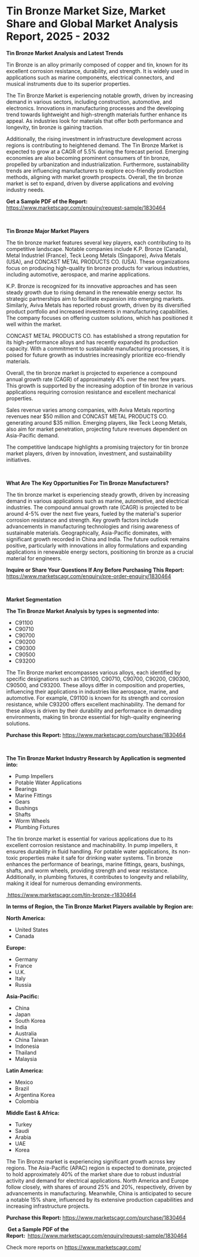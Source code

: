 <p><h1>Tin Bronze Market Size, Market Share and Global Market Analysis Report, 2025 - 2032</h1></p><p><strong>Tin Bronze Market Analysis and Latest Trends</strong></p>
<p><p>Tin Bronze is an alloy primarily composed of copper and tin, known for its excellent corrosion resistance, durability, and strength. It is widely used in applications such as marine components, electrical connectors, and musical instruments due to its superior properties. </p><p>The Tin Bronze Market is experiencing notable growth, driven by increasing demand in various sectors, including construction, automotive, and electronics. Innovations in manufacturing processes and the developing trend towards lightweight and high-strength materials further enhance its appeal. As industries look for materials that offer both performance and longevity, tin bronze is gaining traction.</p><p>Additionally, the rising investment in infrastructure development across regions is contributing to heightened demand. The Tin Bronze Market is expected to grow at a CAGR of 5.5% during the forecast period. Emerging economies are also becoming prominent consumers of tin bronze, propelled by urbanization and industrialization. Furthermore, sustainability trends are influencing manufacturers to explore eco-friendly production methods, aligning with market growth prospects. Overall, the tin bronze market is set to expand, driven by diverse applications and evolving industry needs.</p></p>
<p><strong>Get a Sample PDF of the Report:&nbsp;</strong> <a href="https://www.marketscagr.com/enquiry/request-sample/1830464?utm_campaign=3442&utm_medium=2&utm_source=Github&utm_content=ia&utm_term=01042025&utm_id=tin-bronze">https://www.marketscagr.com/enquiry/request-sample/1830464</a></p>
<p>&nbsp;</p>
<p><strong>Tin Bronze Major Market Players</strong></p>
<p><p>The tin bronze market features several key players, each contributing to its competitive landscape. Notable companies include K.P. Bronze (Canada), Metal Industriel (France), Teck Leong Metals (Singapore), Aviva Metals (USA), and CONCAST METAL PRODUCTS CO. (USA). These organizations focus on producing high-quality tin bronze products for various industries, including automotive, aerospace, and marine applications.</p><p>K.P. Bronze is recognized for its innovative approaches and has seen steady growth due to rising demand in the renewable energy sector. Its strategic partnerships aim to facilitate expansion into emerging markets. Similarly, Aviva Metals has reported robust growth, driven by its diversified product portfolio and increased investments in manufacturing capabilities. The company focuses on offering custom solutions, which has positioned it well within the market.</p><p>CONCAST METAL PRODUCTS CO. has established a strong reputation for its high-performance alloys and has recently expanded its production capacity. With a commitment to sustainable manufacturing processes, it is poised for future growth as industries increasingly prioritize eco-friendly materials.</p><p>Overall, the tin bronze market is projected to experience a compound annual growth rate (CAGR) of approximately 4% over the next few years. This growth is supported by the increasing adoption of tin bronze in various applications requiring corrosion resistance and excellent mechanical properties.</p><p>Sales revenue varies among companies, with Aviva Metals reporting revenues near $50 million and CONCAST METAL PRODUCTS CO. generating around $35 million. Emerging players, like Teck Leong Metals, also aim for market penetration, projecting future revenues dependent on Asia-Pacific demand.</p><p>The competitive landscape highlights a promising trajectory for tin bronze market players, driven by innovation, investment, and sustainability initiatives.</p></p>
<p>&nbsp;</p>
<p><strong>What Are The Key Opportunities For Tin Bronze Manufacturers?</strong></p>
<p><p>The tin bronze market is experiencing steady growth, driven by increasing demand in various applications such as marine, automotive, and electrical industries. The compound annual growth rate (CAGR) is projected to be around 4-5% over the next five years, fueled by the material's superior corrosion resistance and strength. Key growth factors include advancements in manufacturing technologies and rising awareness of sustainable materials. Geographically, Asia-Pacific dominates, with significant growth recorded in China and India. The future outlook remains positive, particularly with innovations in alloy formulations and expanding applications in renewable energy sectors, positioning tin bronze as a crucial material for engineers.</p></p>
<p><strong>Inquire or Share Your Questions If Any Before Purchasing This Report:</strong> <a href="https://www.marketscagr.com/enquiry/pre-order-enquiry/1830464?utm_campaign=3442&utm_medium=2&utm_source=Github&utm_content=ia&utm_term=01042025&utm_id=tin-bronze">https://www.marketscagr.com/enquiry/pre-order-enquiry/1830464</a></p>
<p>&nbsp;</p>
<p><strong>Market Segmentation</strong></p>
<p><strong>The Tin Bronze Market Analysis by types is segmented into:</strong></p>
<p><ul><li>C91100</li><li>C90710</li><li>C90700</li><li>C90200</li><li>C90300</li><li>C90500</li><li>C93200</li></ul></p>
<p><p>The Tin Bronze market encompasses various alloys, each identified by specific designations such as C91100, C90710, C90700, C90200, C90300, C90500, and C93200. These alloys differ in composition and properties, influencing their applications in industries like aerospace, marine, and automotive. For example, C91100 is known for its strength and corrosion resistance, while C93200 offers excellent machinability. The demand for these alloys is driven by their durability and performance in demanding environments, making tin bronze essential for high-quality engineering solutions.</p></p>
<p><strong>Purchase this Report:&nbsp;</strong><a href="https://www.marketscagr.com/purchase/1830464?utm_campaign=3442&utm_medium=2&utm_source=Github&utm_content=ia&utm_term=01042025&utm_id=tin-bronze">https://www.marketscagr.com/purchase/1830464</a></p>
<p>&nbsp;</p>
<p><strong>The Tin Bronze Market Industry Research by Application is segmented into:</strong></p>
<p><ul><li>Pump Impellers</li><li>Potable Water Applications</li><li>Bearings</li><li>Marine Fittings</li><li>Gears</li><li>Bushings</li><li>Shafts</li><li>Worm Wheels</li><li>Plumbing Fixtures</li></ul></p>
<p><p>The tin bronze market is essential for various applications due to its excellent corrosion resistance and machinability. In pump impellers, it ensures durability in fluid handling. For potable water applications, its non-toxic properties make it safe for drinking water systems. Tin bronze enhances the performance of bearings, marine fittings, gears, bushings, shafts, and worm wheels, providing strength and wear resistance. Additionally, in plumbing fixtures, it contributes to longevity and reliability, making it ideal for numerous demanding environments.</p></p>
<p><a href="https://www.marketscagr.com/tin-bronze-r1830464?utm_campaign=3442&utm_medium=2&utm_source=Github&utm_content=ia&utm_term=01042025&utm_id=tin-bronze">&nbsp;https://www.marketscagr.com/tin-bronze-r1830464</a></p>
<p><strong>In terms of Region, the Tin Bronze Market Players available by Region are:</strong></p>
<p>
    <p> <strong> North America: </strong>
        <ul>
            <li>United States</li>
            <li>Canada</li>
        </ul>
        </p> 
    <p> <strong> Europe: </strong>
        <ul>
            <li>Germany</li>
            <li>France</li>
            <li>U.K.</li>
            <li>Italy</li>
            <li>Russia</li>
        </ul>
        </p> 
    <p> <strong> Asia-Pacific: </strong>
        <ul>
            <li>China</li>
            <li>Japan</li>
            <li>South Korea</li>
            <li>India</li>
            <li>Australia</li>
            <li>China Taiwan</li>
            <li>Indonesia</li>
            <li>Thailand</li>
            <li>Malaysia</li>
        </ul>
        </p> 
    <p> <strong> Latin America: </strong>
        <ul>
            <li>Mexico</li>
            <li>Brazil</li>
            <li>Argentina Korea</li>
            <li>Colombia</li>
        </ul>
        </p> 
    <p> <strong> Middle East & Africa: </strong>
        <ul>
            <li>Turkey</li>
            <li>Saudi</li>
            <li>Arabia</li>
            <li>UAE</li>
            <li>Korea</li>
        </ul>
    </p>
    </p>
<p><p>The Tin Bronze market is experiencing significant growth across key regions. The Asia-Pacific (APAC) region is expected to dominate, projected to hold approximately 40% of the market share due to robust industrial activity and demand for electrical applications. North America and Europe follow closely, with shares of around 25% and 20%, respectively, driven by advancements in manufacturing. Meanwhile, China is anticipated to secure a notable 15% share, influenced by its extensive production capabilities and increasing infrastructure projects.</p></p>
<p><strong>Purchase this Report: </strong><a href="https://www.marketscagr.com/purchase/1830464?utm_campaign=3442&utm_medium=2&utm_source=Github&utm_content=ia&utm_term=01042025&utm_id=tin-bronze">https://www.marketscagr.com/purchase/1830464</a></p>
<p>&nbsp;<strong>Get a Sample PDF of the Report:&nbsp;&nbsp;</strong><a href="https://www.marketscagr.com/enquiry/request-sample/1830464?utm_campaign=3442&utm_medium=2&utm_source=Github&utm_content=ia&utm_term=01042025&utm_id=tin-bronze">https://www.marketscagr.com/enquiry/request-sample/1830464</a></p>
<p><strong></strong></p>
<p>Check more reports on <a href="https://www.marketscagr.com/?utm_campaign=3442&utm_medium=2&utm_source=Github&utm_content=ia&utm_term=01042025&utm_id=tin-bronze">https://www.marketscagr.com/</a></p>